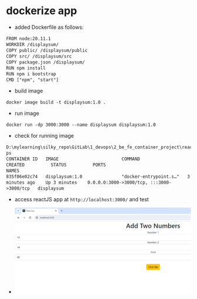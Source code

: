
# dockerize app

- added Dockerfile as follows:
```text
FROM node:20.11.1
WORKDIR /displaysum/
COPY public/ /displaysum/public
COPY src/ /displaysum/src
COPY package.json /displaysum/
RUN npm install
RUN npm i bootstrap
CMD ["npm", "start"]
```

- build image
```text
docker image build -t displaysum:1.0 .
```

- run image
```text
docker run -dp 3000:3000 --name displaysum displaysum:1.0
```
- check for running image
```text
D:\mylearning\silky_repo\GitLab\1_devops\2_be_fe_container_project\reactJS\testapp\displaysum>docker ps
CONTAINER ID   IMAGE                        COMMAND                  CREATED          STATUS          PORTS                                       NAMES
835f06e02c74   displaysum:1.0               "docker-entrypoint.s…"   3 minutes ago    Up 3 minutes    0.0.0.0:3000->3000/tcp, :::3000->3000/tcp   displaysum
```

- access reactJS app at `http://localhost:3000/` and test

- ![img](./5_dcokerized_app_run_reactJS.png)

